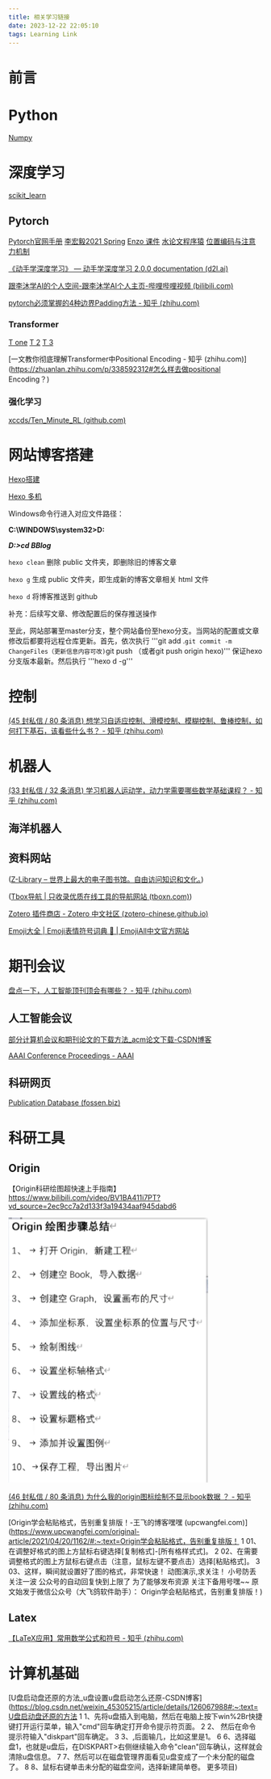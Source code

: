 ```yaml
---
title: 相关学习链接
date: 2023-12-22 22:05:10
tags: Learning Link
---
```


# 前言

 # Python

[Numpy](https://numpy.org.cn/)

# 深度学习
[scikit_learn](https://scikit-learn.org/stable/modules/preprocessing.html#standardization-or-mean-removal-and-variance-scaling)

## Pytorch
[Pytorch官网手册](https://pytorch.org/docs/stable/index.html)
[李宏毅2021 Spring](https://speech.ee.ntu.edu.tw/~hylee/ml/2021-spring.php)
[Enzo 课件](https://enzo-miman.github.io/#/README)
[水论文程序猿](https://www.cnblogs.com/nickchen121/p/15105048.html)
[位置编码与注意力机制](https://blog.csdn.net/qq_33746593/article/details/107202590)

[《动手学深度学习》 — 动手学深度学习 2.0.0 documentation (d2l.ai)](https://zh-v2.d2l.ai/)

[跟李沐学AI的个人空间-跟李沐学AI个人主页-哔哩哔哩视频 (bilibili.com)](https://space.bilibili.com/1567748478)

[pytorch必须掌握的4种边界Padding方法 - 知乎 (zhihu.com)](https://zhuanlan.zhihu.com/p/95368411)

### Transformer
[T one](https://kazemnejad.com/blog/transformer_architecture_positional_encoding/#proposed-method)
[T 2](https://nlp.seas.harvard.edu/2018/04/03/attention.html#model-architecture)
[T 3](https://zhuanlan.zhihu.com/p/403433120)

[一文教你彻底理解Transformer中Positional Encoding - 知乎 (zhihu.com)](https://zhuanlan.zhihu.com/p/338592312#怎么样去做positional Encoding？)

### 强化学习

[xccds/Ten_Minute_RL (github.com)](https://github.com/xccds/Ten_Minute_RL)




# 网站博客搭建

[Hexo搭建](https://zhuanlan.zhihu.com/p/547520780?utm_id=0)

[Hexo 多机](https://blog.csdn.net/K1052176873/article/details/122879462)

Windows命令行进入对应文件路径：

**C:\WINDOWS\system32>D:**

***D:\>cd BBlog***





`hexo clean` 删除 public 文件夹，即删除旧的博客文章

`hexo g` 生成 public 文件夹，即生成新的博客文章相关 html 文件

`hexo d` 将博客推送到 github

补充：后续写文章、修改配置后的保存推送操作

至此，网站部署至master分支，整个网站备份至hexo分支。当网站的配置或文章修改后都要将远程仓库更新。首先，依次执行
'''git add .``git commit -m ChangeFiles（更新信息内容可改)``git push （或者git push origin hexo)'''
保证hexo分支版本最新。然后执行
'''hexo d -g'''

# 控制

[(45 封私信 / 80 条消息) 想学习自适应控制、滑模控制、模糊控制、鲁棒控制，如何打下基石，该看些什么书？ - 知乎 (zhihu.com)](https://www.zhihu.com/question/25347270)

# 机器人

[(33 封私信 / 32 条消息) 学习机器人运动学，动力学需要哪些数学基础课程？ - 知乎 (zhihu.com)](https://www.zhihu.com/question/61879863/answer/3336818984)

## 海洋机器人

## 资料网站

([Z-Library – 世界上最大的电子图书馆。自由访问知识和文化。](https://zh.z-library.se/))

([Tbox导航 | 只收录优质在线工具的导航网站 (tboxn.com)](https://www.tboxn.com/#term-80))

[Zotero 插件商店 - Zotero 中文社区 (zotero-chinese.github.io)](https://zotero-chinese.github.io/zotero-plugins/#/)

[Emoji大全 | Emoji表情符号词典 📓 | EmojiAll中文官方网站](https://www.emojiall.com/zh-hans)

# 期刊会议

[盘点一下，人工智能顶刊顶会有哪些？ - 知乎 (zhihu.com)](https://zhuanlan.zhihu.com/p/585191008)

## 人工智能会议

[部分计算机会议和期刊论文的下载方法_acm论文下载-CSDN博客](https://blog.csdn.net/zffustb/article/details/114916952)

[AAAI Conference Proceedings - AAAI](https://aaai.org/aaai-publications/aaai-conference-proceedings/)

## 科研网页

[Publication Database (fossen.biz)](https://www.fossen.biz/publications/)



# 科研工具

## Origin

【Origin科研绘图超快速上手指南】https://www.bilibili.com/video/BV1BA411i7PT?vd_source=2ec9cc7a2d133f3a19434aaf945dabd6

![image-20240229194903383](相关学习连接/image-20240229194903383.png)

[(46 封私信 / 80 条消息) 为什么我的origin图标绘制不显示book数据 ？ - 知乎 (zhihu.com)](https://www.zhihu.com/question/525797309)

[Origin学会粘贴格式，告别重复排版！-王飞的博客嘿嘿 (upcwangfei.com)](https://www.upcwangfei.com/original-article/2021/04/20/1162/#:~:text=Origin学会粘贴格式，告别重复排版！ 1 01、在调整好格式的图上方鼠标右键选择[复制格式]-[所有格样式式]。 2 02、在需要调整格式的图上方鼠标右键点击（注意，鼠标左键不要点击）选择[粘贴格式]。 3 03、这样，瞬间就设置好了图的格式，非常快速！ 动图演示,求关注！ 小号防丢 关注一波 公众号的自动回复快到上限了 为了能够发布资源 关注下备用号嘿~~ 原文始发于微信公众号（大飞鸽软件助手）： Origin学会粘贴格式，告别重复排版！)

## Latex

[【LaTeX应用】常用数学公式和符号 - 知乎 (zhihu.com)](https://zhuanlan.zhihu.com/p/464237097)

# 计算机基础

[U盘启动盘还原的方法_u盘设置u盘启动怎么还原-CSDN博客](https://blog.csdn.net/weixin_45305215/article/details/126067988#:~:text=U盘启动盘还原的方法 1 1、先将u盘插入到电脑，然后在电脑上按下win%2Br快捷键打开运行菜单，输入"cmd"回车确定打开命令提示符页面。 2 2、 然后在命令提示符输入"diskpart"回车确定。 3 3、,后面输几，比如这里是1。 6 6、选择磁盘1，也就是u盘后，在DISKPART>右侧继续输入命令"clean"回车确认，这样就会清除u盘信息。 7 7、然后可以在磁盘管理界面看见u盘变成了一个未分配的磁盘了。 8 8、鼠标右键单击未分配的磁盘空间，选择新建简单卷。 更多项目)